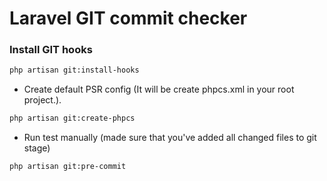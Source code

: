 # Laravel GIT commit checker

### Install GIT hooks
```bash
php artisan git:install-hooks
```

- Create default PSR config (It will be create phpcs.xml in your root project.).

```bash
php artisan git:create-phpcs
```

- Run test manually (made sure that you've added all changed files to git stage)

```bash
php artisan git:pre-commit
```
